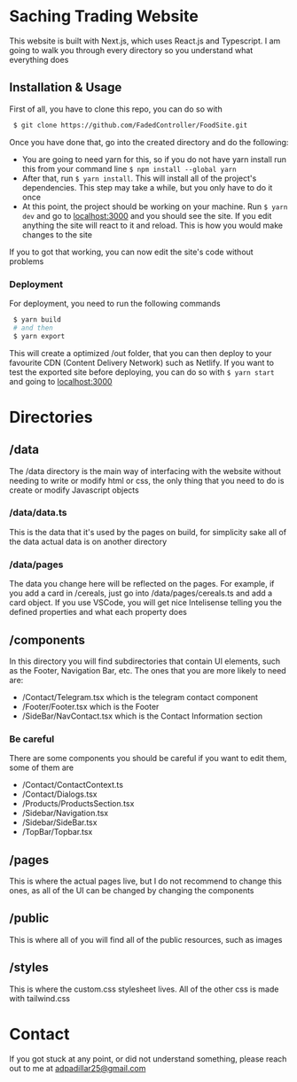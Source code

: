 # Saching Trading Website

This website is built with Next.js, which uses React.js and Typescript. I am going to walk you through every directory so you understand what everything does

## Installation & Usage

First of all, you have to clone this repo, you can do so with

```bash
 $ git clone https://github.com/FadedController/FoodSite.git
```

Once you have done that, go into the created directory and do the following:

- You are going to need yarn for this, so if you do not have yarn install run this from your command line `$ npm install --global yarn`
- After that, run `$ yarn install`. This will install all of the project's dependencies. This step may take a while, but you only have to do it once
- At this point, the project should be working on your machine. Run `$ yarn dev` and go to [localhost:3000](http://localhost:3000) and you should see the site. If you edit anything the site will react to it and reload. This is how you would make changes to the site

If you to got that working, you can now edit the site's code without problems

### Deployment

For deployment, you need to run the following commands

```bash
 $ yarn build
 # and then
 $ yarn export
```

This will create a optimized /out folder, that you can then deploy to your favourite CDN (Content Delivery Network) such as Netlify. If you want to test the exported site before deploying, you can do so with `$ yarn start` and going to [localhost:3000](http://localhost:3000)

# Directories

## /data

The /data directory is the main way of interfacing with the website without needing to write or modify html or css, the only thing that you need to do is create or modify Javascript objects

### /data/data.ts

This is the data that it's used by the pages on build, for simplicity sake all of the data actual data is on another directory

### /data/pages

The data you change here will be reflected on the pages. For example, if you add a card in /cereals, just go into /data/pages/cereals.ts and add a card object. If you use VSCode, you will get nice Intelisense telling you the defined properties and what each property does

## /components

In this directory you will find subdirectories that contain UI elements, such as the Footer, Navigation Bar, etc. The ones that you are more likely to need are:

- /Contact/Telegram.tsx which is the telegram contact component
- /Footer/Footer.tsx which is the Footer
- /SideBar/NavContact.tsx which is the Contact Information section

### Be careful

There are some components you should be careful if you want to edit them, some of them are

- /Contact/ContactContext.ts
- /Contact/Dialogs.tsx
- /Products/ProductsSection.tsx
- /Sidebar/Navigation.tsx
- /Sidebar/SideBar.tsx
- /TopBar/Topbar.tsx

## /pages

This is where the actual pages live, but I do not recommend to change this ones, as all of the UI can be changed by changing the components

## /public

This is where all of you will find all of the public resources, such as images

## /styles

This is where the custom.css stylesheet lives. All of the other css is made with tailwind.css

# Contact

If you got stuck at any point, or did not understand something, please reach out to me at adpadillar25@gmail.com
